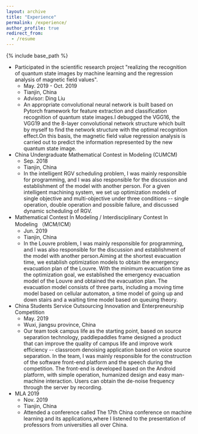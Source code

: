 ```yaml
---
layout: archive
title: "Experience"
permalink: /experience/
author_profile: true
redirect_from:
  - /resume
---
```


{% include base_path %}

* Participated in the scientific research project "realizing the recognition of quantum state images by machine learning and the regression analysis of magnetic field values".
  * May. 2019 - Oct. 2019
  * Tianjin, China
  * Advisor: Ding Liu
  * An appropriate convolutional neural network is built based on Pytorch framework for feature extraction and classification recognition of quantum state images.I debugged the VGG16, the VGG19 and the 8-layer convolutional network structure which built by myself to find the network structure with the optimal recognition effect.On this basis, the magnetic field value regression analysis is carried out to predict the information represented by the new quantum state image.
* China Undergraduate Mathematical Contest in Modeling (CUMCM)
  * Sep. 2018
  * Tianjin, China
  * In the intelligent RGV scheduling problem, I was mainly responsible for programming, and I was also responsible for the discussion and establishment of the model with another person. For a given intelligent machining system, we set up optimization models of single objective and multi-objective under three conditions -- single operation, double operation and possible failure, and discussed dynamic scheduling of RGV.
* Mathematical Contest In Modeling / Interdisciplinary Contest In Modeling  （MCM/ICM）
  * Jun. 2019
  * Tianjin, China
  * In the Louvre problem, I was mainly responsible for programming, and I was also responsible for the discussion and establishment of the model with another person.Aiming at the shortest evacuation time, we establish optimization models to obtain the emergency evacuation plan of the Louvre. With the minimum evacuation time as the optimization goal, we established the emergency evacuation model of the Louvre and obtained the evacuation plan. The evacuation model consists of three parts, including a moving time model based on cellular automaton, a time model of going up and down stairs and a waiting time model based on queuing theory. 
* China Students Service Outsourcing Innovation and Enterpreneurship Competition
  * May. 2019
  * Wuxi, jiangsu province, China
  * Our team took campus life as the starting point, based on source separation technology, paddlepaddles frame designed a product that can improve the quality of campus life and improve work efficiency -- classroom denoising application based on voice source separation. In the team, I was mainly responsible for the construction of the software front-end platform and the speech during the competition. The front-end is developed based on the Android platform, with simple operation, humanized design and easy man-machine interaction. Users can obtain the de-noise frequency through the server by recording.
* MLA 2019
  * Nov. 2019
  * Tianjin, China
  * Attended a conference called The 17th China conference on machine learning and its applications,where I listened to the presentation of professors from universities all over China.

